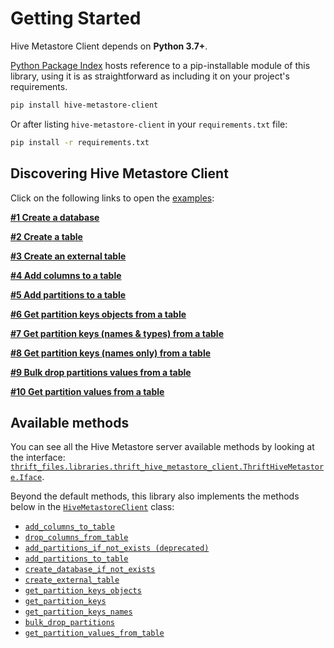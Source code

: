 # Getting Started

Hive Metastore Client depends on **Python 3.7+**.

[Python Package Index](https://pypi.org/project/hive-metastore-client/) hosts reference to a pip-installable module of this library, using it is as straightforward as including it on your project's requirements.

```bash
pip install hive-metastore-client
```

Or after listing `hive-metastore-client` in your `requirements.txt` file:

```bash
pip install -r requirements.txt
```

## Discovering Hive Metastore Client

Click on the following links to open the [examples](https://github.com/quintoandar/hive-metastore-client/tree/main/examples):

**[#1 Create a database](https://github.com/quintoandar/hive-metastore-client/blob/main/examples/create_database.py)**

**[#2 Create a table](https://github.com/quintoandar/hive-metastore-client/blob/main/examples/create_table.py)**

**[#3 Create an external table](https://github.com/quintoandar/hive-metastore-client/blob/main/examples/create_external_table.py)**

**[#4 Add columns to a table](https://github.com/quintoandar/hive-metastore-client/blob/main/examples/add_columns_to_table.py)**

**[#5 Add partitions to a table](https://github.com/quintoandar/hive-metastore-client/blob/main/examples/add_partitions.py)**

**[#6 Get partition keys objects from a table](https://github.com/quintoandar/hive-metastore-client/blob/main/examples/get_partition_keys_objects.py)**

**[#7 Get partition keys (names & types) from a table](https://github.com/quintoandar/hive-metastore-client/blob/main/examples/get_partition_keys.py)**

**[#8 Get partition keys (names only) from a table](https://github.com/quintoandar/hive-metastore-client/blob/main/examples/get_partition_keys_names.py)**

**[#9 Bulk drop partitions values from a table](https://github.com/quintoandar/hive-metastore-client/blob/main/examples/bulk_drop_partitions.py)**

**[#10 Get partition values from a table](https://github.com/quintoandar/hive-metastore-client/blob/main/examples/get_partition_values_from_table.py)**

## Available methods

You can see all the Hive Metastore server available methods by looking at the 
interface:
[`thrift_files.libraries.thrift_hive_metastore_client.ThriftHiveMetastore.Iface`](https://github.com/quintoandar/hive-metastore-client/blob/main/thrift_files/libraries/thrift_hive_metastore_client/ThriftHiveMetastore.py).

Beyond the default methods, this library also implements the methods below in
the [`HiveMetastoreClient`](https://github.com/quintoandar/hive-metastore-client/blob/main/hive_metastore_client/hive_metastore_client.py) class:

- [`add_columns_to_table`](https://hive-metastore-client.readthedocs.io/en/latest/hive_metastore_client.html#hive_metastore_client.hive_metastore_client.HiveMetastoreClient.add_columns_to_table)
- [`drop_columns_from_table`](https://hive-metastore-client.readthedocs.io/en/latest/hive_metastore_client.html#hive_metastore_client.hive_metastore_client.HiveMetastoreClient.drop_columns_from_table)
- [`add_partitions_if_not_exists (deprecated)`](https://hive-metastore-client.readthedocs.io/en/latest/hive_metastore_client.html#hive_metastore_client.hive_metastore_client.HiveMetastoreClient.add_partitions_if_not_exists)
- [`add_partitions_to_table`](https://hive-metastore-client.readthedocs.io/en/latest/hive_metastore_client.html#hive_metastore_client.hive_metastore_client.HiveMetastoreClient.add_partitions_to_table)
- [`create_database_if_not_exists`](https://hive-metastore-client.readthedocs.io/en/latest/hive_metastore_client.html#hive_metastore_client.hive_metastore_client.HiveMetastoreClient.create_database_if_not_exists)
- [`create_external_table`](https://hive-metastore-client.readthedocs.io/en/latest/hive_metastore_client.html#hive_metastore_client.hive_metastore_client.HiveMetastoreClient.create_external_table)
- [`get_partition_keys_objects`](https://hive-metastore-client.readthedocs.io/en/latest/hive_metastore_client.html#hive_metastore_client.hive_metastore_client.HiveMetastoreClient.get_partition_keys_objects)
- [`get_partition_keys`](https://hive-metastore-client.readthedocs.io/en/latest/hive_metastore_client.html#hive_metastore_client.hive_metastore_client.HiveMetastoreClient.get_partition_keys)
- [`get_partition_keys_names`](https://hive-metastore-client.readthedocs.io/en/latest/hive_metastore_client.html#hive_metastore_client.hive_metastore_client.HiveMetastoreClient.get_partition_keys_names)
- [`bulk_drop_partitions`](https://hive-metastore-client.readthedocs.io/en/latest/hive_metastore_client.html#hive_metastore_client.hive_metastore_client.HiveMetastoreClient.bulk_drop_partitions)
- [`get_partition_values_from_table`](https://hive-metastore-client.readthedocs.io/en/latest/hive_metastore_client.html#hive_metastore_client.hive_metastore_client.HiveMetastoreClient.get_partition_values_from_table)
